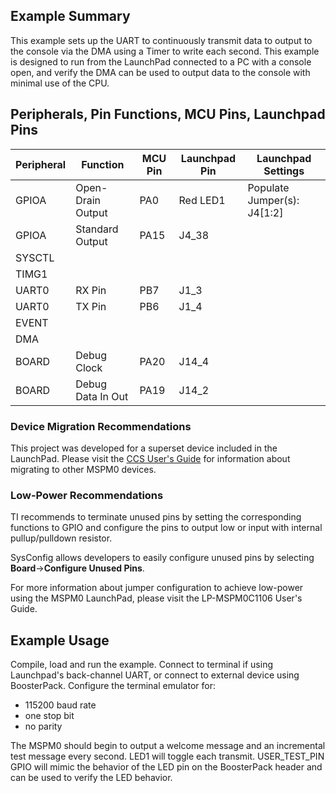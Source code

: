 ## Example Summary

This example sets up the UART to continuously transmit data to output to the console via the DMA
using a Timer to write each second. This example is designed to run from the LaunchPad connected
to a PC with a console open, and verify the DMA can be used to output data to the console with
minimal use of the CPU.

## Peripherals, Pin Functions, MCU Pins, Launchpad Pins
| Peripheral | Function | MCU Pin | Launchpad Pin | Launchpad Settings |
| --- | --- | --- | --- | --- |
| GPIOA | Open-Drain Output | PA0 | Red LED1 | Populate Jumper(s): J4[1:2] |
| GPIOA | Standard Output | PA15 | J4_38 |  |
| SYSCTL |  |  |  |  |
| TIMG1 |  |  |  |  |
| UART0 | RX Pin | PB7 | J1_3 |  |
| UART0 | TX Pin | PB6 | J1_4 |  |
| EVENT |  |  |  |  |
| DMA |  |  |  |  |
| BOARD | Debug Clock | PA20 | J14_4 |  |
| BOARD | Debug Data In Out | PA19 | J14_2 |  |


### Device Migration Recommendations
This project was developed for a superset device included in the LaunchPad. Please
visit the [CCS User's Guide](https://software-dl.ti.com/msp430/esd/MSPM0-SDK/latest/docs/english/tools/ccs_ide_guide/doc_guide/doc_guide-srcs/ccs_ide_guide.html#sysconfig-project-migration)
for information about migrating to other MSPM0 devices.

### Low-Power Recommendations
TI recommends to terminate unused pins by setting the corresponding functions to
GPIO and configure the pins to output low or input with internal
pullup/pulldown resistor.

SysConfig allows developers to easily configure unused pins by selecting **Board**→**Configure Unused Pins**.

For more information about jumper configuration to achieve low-power using the
MSPM0 LaunchPad, please visit the LP-MSPM0C1106 User's Guide.

## Example Usage
Compile, load and run the example.
Connect to terminal if using Launchpad's back-channel UART, or connect to
external device using BoosterPack.
Configure the terminal emulator for:
- 115200 baud rate
- one stop bit
- no parity

The MSPM0 should begin to output a welcome message and an incremental test message every second. LED1 will toggle each transmit.
USER_TEST_PIN GPIO will mimic the behavior of the LED pin on the BoosterPack header and can be used to verify the LED behavior.
